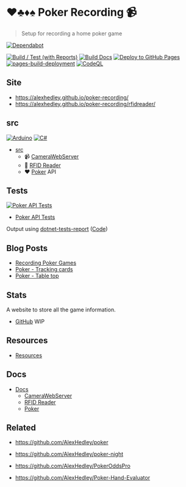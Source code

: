 # ♥♣♦♠ Poker Recording 📹

> Setup for recording a home poker game

[![Dependabot](https://img.shields.io/badge/dependabot-025E8C?style=for-the-badge&logo=dependabot&logoColor=white)](https://github.com/AlexHedley/poker-recording/security/dependabot)

[![Build / Test (with Reports)](https://github.com/AlexHedley/poker-recording/actions/workflows/build-test.yml/badge.svg)](https://github.com/AlexHedley/poker-recording/actions/workflows/build-test.yml) [![Build Docs](https://github.com/AlexHedley/poker-recording/actions/workflows/build-docs.yml/badge.svg)](https://github.com/AlexHedley/poker-recording/actions/workflows/build-docs.yml) [![Deploy to GitHub Pages](https://github.com/AlexHedley/poker-recording/actions/workflows/deploy-site.yml/badge.svg)](https://github.com/AlexHedley/poker-recording/actions/workflows/deploy-site.yml) [![pages-build-deployment](https://github.com/AlexHedley/poker-recording/actions/workflows/pages/pages-build-deployment/badge.svg)](https://github.com/AlexHedley/poker-recording/actions/workflows/pages/pages-build-deployment) [![CodeQL](https://github.com/AlexHedley/poker-recording/actions/workflows/github-code-scanning/codeql/badge.svg)](https://github.com/AlexHedley/poker-recording/actions/workflows/github-code-scanning/codeql)

## Site

-   https://alexhedley.github.io/poker-recording/
-   https://alexhedley.github.io/poker-recording/rfidreader/

## src

[![Arduino](https://img.shields.io/badge/-Arduino-00979D?style=for-the-badge&logo=Arduino&logoColor=white)](https://www.arduino.cc/) [![C#](https://img.shields.io/badge/c%23-%23239120.svg?style=for-the-badge&logo=c-sharp&logoColor=white)](https://docs.microsoft.com/dotnet/csharp/)

-   [src](src/README.md)
    -   📹 [CameraWebServer](src/CameraWebServer/)
    -   🔎 [RFID Reader](src/RFIDReader/)
    -   ♥ [Poker](src/Poker/) API

## Tests

[![Poker API Tests](https://gist.githubusercontent.com/alexhedley/e81db3939d78a6f3bf73f657d803d723/raw/poker_api_tests.md_badge.svg "Poker API Tests")](https://gist.github.com/alexhedley/e81db3939d78a6f3bf73f657d803d723)

-   [Poker API Tests](https://gist.github.com/alexhedley/e81db3939d78a6f3bf73f657d803d723)

Output using [dotnet-tests-report](https://github.com/marketplace/actions/dotnet-tests-report) ([Code](https://github.com/zyborg/dotnet-tests-report))

## Blog Posts

-   [Recording Poker Games](https://alexhedley.com/blog/posts/recording-poker-games)
-   [Poker - Tracking cards](https://alexhedley.com/blog/posts/poker-tracking-cards)
-   [Poker - Table top](https://alexhedley.com/blog/posts/poker-table-top)
<!-- - [Poker - API](https://alexhedley.com/blog/posts/poker-api) -->

## Stats

A website to store all the game information.

-   [GitHub](https://github.com/AlexHedley/poker) WIP <!-- ([Site](https://alexhedley.com/poker)) -->

## Resources

-   [Resources](resources/README.md)

## Docs

-   [Docs](docs/README.md)
    -   [CameraWebServer](docs/CAMERAWEBSERVER.md)
    -   [RFID Reader](docs/RFID.md)
    -   [Poker](docs/POKER.md)

## Related

-   https://github.com/AlexHedley/poker
-   https://github.com/AlexHedley/poker-night

-   https://github.com/AlexHedley/PokerOddsPro
-   https://github.com/AlexHedley/Poker-Hand-Evaluator
